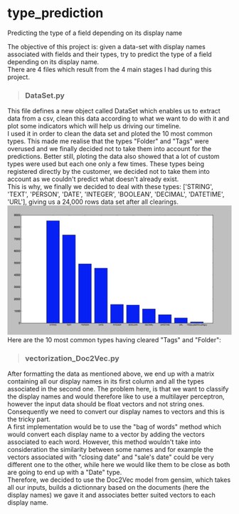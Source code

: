 # type_prediction
Predicting the type of a field depending on its display name

The objective of this project is: given a data-set with display names associated with fields and their types, try to predict the type of a field depending on its display name.<br />
There are 4 files which result from the 4 main stages I had during this project. <br />

> ### DataSet.py<br />
This file defines a new object called DataSet which enables us to extract data from a csv, clean this data according to what we want to do with it and plot some indicators which will help us driving our timeline. <br />
I used it in order to clean the data set and ploted the 10 most common types. This made me realise that the types "Folder" and "Tags" were overused and we finally decided not to take them into account for the predictions. Better still, ploting the data also showed that a lot of custom types were used but each one only a few times. These types being registered directly by the customer, we decided not to take them into account as we couldn't predict what doesn't already exist. <br />
This is why, we finally we decided to deal with these types: ['STRING', 'TEXT', 'PERSON', 'DATE', 'INTEGER', 'BOOLEAN', 'DECIMAL', 'DATETIME', 'URL'], giving us a 24,000 rows data set after all clearings. <br />
![](graph_first_data_exploration/10_most_common_type.png)
Here are the 10 most common types having cleared "Tags" and "Folder": <br/>


> ### vectorization_Doc2Vec.py <br />
After formatting the data as mentioned above, we end up with a matrix containing all our display names in its first column and all the types associated in the second one. The problem here, is that we want to classify the display names and would therefore like to use a multilayer perceptron, however the input data should be float vectors and not string ones. Consequently we need to convert our display names to vectors and this is the tricky part. <br/>
A first implementation would be to use the "bag of words" method which would convert each display name to a vector by adding the vectors associated to each word. However, this method wouldn't take into consideration the similarity between some names and for example the vectors associated with "closing date" and "sale's date" could be very different one to the other, while here we would like them to be close as both are going to end up with a "Date" type. <br/>
Therefore, we decided to use the Doc2Vec model from gensim, which takes all our inputs, builds a dictionnary based on the documents (here the display names) we gave it and associates better suited vectors to each display name. 


